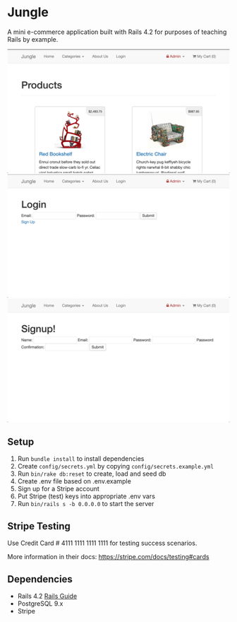 # Jungle

A mini e-commerce application built with Rails 4.2 for purposes of teaching Rails by example.

![home page](https://github.com/kir-/jungle-rails/blob/master/img/Screen%20Shot%202019-08-28%20at%202.58.47%20PM.png?raw=true)
![login page](https://github.com/kir-/jungle-rails/blob/master/img/Screen%20Shot%202019-08-28%20at%202.58.55%20PM.png?raw=true)
![sign up page](https://github.com/kir-/jungle-rails/blob/master/img/Screen%20Shot%202019-08-28%20at%202.59.06%20PM.png?raw=true)

## Setup

1. Run `bundle install` to install dependencies
3. Create `config/secrets.yml` by copying `config/secrets.example.yml`
4. Run `bin/rake db:reset` to create, load and seed db
5. Create .env file based on .env.example
6. Sign up for a Stripe account
7. Put Stripe (test) keys into appropriate .env vars
8. Run `bin/rails s -b 0.0.0.0` to start the server

## Stripe Testing

Use Credit Card # 4111 1111 1111 1111 for testing success scenarios.

More information in their docs: <https://stripe.com/docs/testing#cards>

## Dependencies

* Rails 4.2 [Rails Guide](http://guides.rubyonrails.org/v4.2/)
* PostgreSQL 9.x
* Stripe
